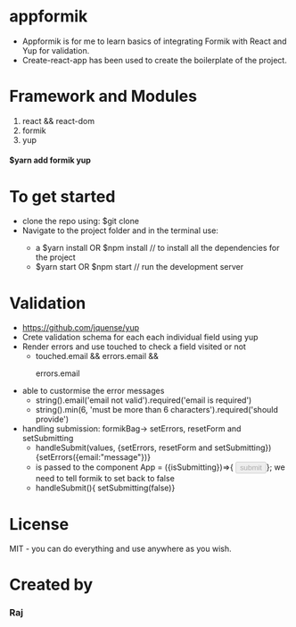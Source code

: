 # appformik
- Appformik is for me to learn basics of integrating Formik with React and Yup for validation. 
- Create-react-app has been used to create the boilerplate of the project.

# Framework and Modules 
1. react && react-dom
2. formik
3. yup  
#### $yarn add formik yup

# To get started
- clone the repo using: $git clone <url>
- Navigate to the project folder <appformik> and in the terminal use:
  - a $yarn install OR $npm install // to install all the dependencies for the project
  -  $yarn start OR $npm start // run the development server

# Validation 
- https://github.com/jquense/yup
- Crete validation schema for each each individual field using yup
- Render errors and use touched to check a field visited or not
  - touched.email && errors.email && <p>errors.email</p>
- able to custormise the error messages
    - string().email('email not valid').required('email is required')
    - string().min(6, 'must be more than 6 characters').required('should provide')
- handling submission: formikBag-> setErrors, resetForm and setSubmitting
    - handleSubmit(values, {setErrors, resetForm and setSubmitting}) {setErrors({email:"message"})}
    - is passed to the component App = ({isSubmitting})=>{ <button disabled={isSubmitting}> submit </button>}; we need to tell formik to set back to false
    - handleSubmit(){ setSubmitting(false)}


# License
 MIT - you can do everything and use anywhere as you wish.
# Created by
 ### Raj